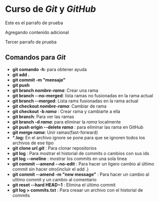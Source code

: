 # Curso de _Git_ y _GitHub_ 

Este es el parrafo de prueba

Agregando contenido adicional

Tercer parrafo de prueba 

## Comandos para _Git_ 

- **git comando -h**: para obtener ayuda
- **git add .**
- **git commit -m "mensaje"**
- **git push**
- **git branch _nombre-rama_**: Crear una rama
- **git branch --no-merged**: lista ramas no fusionadas en la rama actual
- **git branch --merged**: Lista rams fusionadas en la rama actual
- **git checkout _nombre-rama_**: Cambiar de rama
- **git checkout -b _rama_** : Crear rama y cambiarte a ella
- **git branch**: Para ver las ramas
- **git branch -d _rama_**: para eliminar la _rama_ localmente
- **git push origin --delete _rama_** : para eliminar las rama en GitHub
- **git merge _rama_**: Unir ramas(fast-forward)
- ***.log:** En el archivo ignore se pone para que se ignoren todos los archivos de ese tipo
- **git clone _url.git_** : Para clonar repositorios
- **git log** : Para mostrar el historial de commits o cambios con sus ids
- **git log --oneline** : mostrar los commits en una sola linea
- **git commit --amend --no-edit** : Para hacer un ligero cambio al último commit sin hacer otro(incluir el add .)
- **git commit --amend -m "new message"** : Para hacer un cambio al ultimo commit y un cambio al comentario
- **git reset --hard HEAD~1** : Elimina el último commit
- **git log > commits.txt** : Para creaar un archivo con el historial de commits